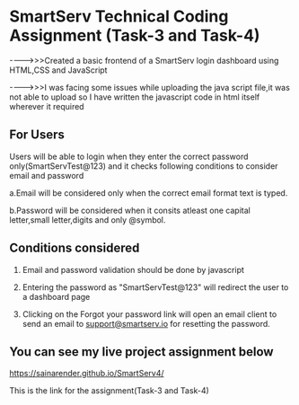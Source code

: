 # SmartServ Technical Coding Assignment (Task-3 and Task-4)


---->>>Created a basic frontend of a SmartServ login dashboard using HTML,CSS and JavaScript

---->>>I was facing some issues while uploading the java script file,it was not able to upload so I have written the javascript code in html itself wherever it required

For Users
---------------------------------------------------------------------------------------------------------------------------------------------------------------------------------

Users will be able to login when they enter the correct password only(SmartServTest@123) and it checks following conditions to consider email and password

a.Email will be considered only when the correct email format text is typed.

b.Password will be considered when it consits atleast one capital letter,small letter,digits and only @symbol.


Conditions considered
---------------------------------------------------------------------------------------------------------------------------------------------------------------------------------

1) Email and password validation should be done by javascript

2) Entering the password as "SmartServTest@123" will redirect the user to a dashboard page

3) Clicking on the Forgot your password link will open an email client to send an email to support@smartserv.io for resetting the password.


You can see my live project assignment below
---------------------------------------------------------------------------------------------------------------------------------------------------------------------------------
https://sainarender.github.io/SmartServ4/

This is the link for the assignment(Task-3 and Task-4)


